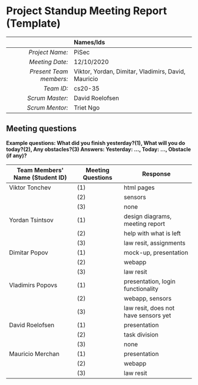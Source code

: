 # Project Standup Meeting Report (Template)

|                          | **Names/Ids**  |
|-------------------------:|:---------------|
| *Project Name:*          |PiSec			|
| *Meeting Date:*          |12/10/2020		|
| *Present Team members:*  |Viktor, Yordan, Dimitar, Vladimirs, David, Mauricio|
| *Team ID:*               |cs20-35			|
| *Scrum  Master:*         |David Roelofsen |
| *Scrum  Mentor:*         |Triet Ngo       |
 
## Meeting questions

**Example questions: What did you finish yesterday?(1), What will you do today?(2), Any obstacles?(3)   Answers: Yesterday: ..., Today: ..., Obstacle (if any)?**

| **Team Members' Name (Student ID)** | **Meeting Questions** | **Response**  |
|-------------------------------------|-----------------------|---------------|
| Viktor Tonchev                      |(1)					  |html pages     |
|									  |(2)					  |sensors        |
|									  |(3)					  |none           |
| Yordan Tsintsov                     |(1)					  |design diagrams, meeting report|
|									  |(2)					  |help with what is left|
|									  |(3)					  |law resit, assignments|
| Dimitar Popov                       |(1)					  |mock-up, presentation|
|									  |(2)					  |webapp         |
|									  |(3)					  |law resit      |
| Vladimirs Popovs                    |(1)					  |presentation, login functionality|
|									  |(2)					  |webapp, sensors|
|									  |(3)					  |law resit, does not have sensors yet|
| David Roelofsen                     |(1)					  |presentation   |
|									  |(2)					  |task division  |
|									  |(3)					  |none           |
| Mauricio Merchan                    |(1)					  |presentation   |
|									  |(2)					  |webapp         |
|									  |(3)					  |law resit      |
